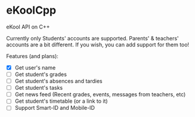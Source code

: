 # eKoolCpp
eKool API on C++

Currently only Students' accounts are supported. Parents' & teachers' accounts are a bit different. If you wish, you can add support for them too!

Features (and plans):
- [x] Get user's name
- [ ] Get student's grades
- [ ] Get student's absences and tardies
- [ ] Get student's tasks
- [ ] Get news feed (Recent grades, events, messages from teachers, etc)
- [ ] Get student's timetable (or a link to it)
- [ ] Support Smart-ID and Mobile-ID